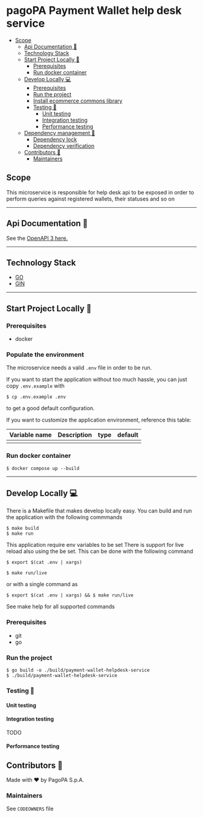 # pagoPA Payment Wallet help desk service

- [Scope](#scope)
    * [Api Documentation 📖](#api-documentation-)
    * [Technology Stack](#technology-stack)
    * [Start Project Locally 🚀](#start-project-locally-)
        + [Prerequisites](#prerequisites)
        + [Run docker container](#run-docker-container)
    * [Develop Locally 💻](#develop-locally-)
        + [Prerequisites](#prerequisites-1)
        + [Run the project](#run-the-project)
        + [Install ecommerce commons library](#install-ecommerce-commons-library-locally)
        + [Testing 🧪](#testing-)
            - [Unit testing](#unit-testing)
            - [Integration testing](#integration-testing)
            - [Performance testing](#performance-testing)
    * [Dependency management 🔧](#dependency-management-)
        + [Dependency lock](#dependency-lock)
        + [Dependency verification](#dependency-verification)
    * [Contributors 👥](#contributors-)
        + [Maintainers](#maintainers)

## Scope
This microservice is responsible for help desk api to be exposed in order to perform queries against registered wallets, their statuses and so on

---

## Api Documentation 📖

See the [OpenAPI 3 here.](https://editor.swagger.io/?url=https://raw.githubusercontent.com/pagopa/pagopa-payment-wallet-helpdesk-service/main/api-spec/openapi.yaml)

---

## Technology Stack

- [GO](https://go.dev/learn/)
- [GIN](https://go.dev/doc/tutorial/web-service-gin)

---

## Start Project Locally 🚀

### Prerequisites

- docker

### Populate the environment

The microservice needs a valid `.env` file in order to be run.

If you want to start the application without too much hassle, you can just copy `.env.example` with

```shell
$ cp .env.example .env
```

to get a good default configuration.

If you want to customize the application environment, reference this table:

| Variable name | Description | type | default |
|---------------|-------------|------|---------|
 |               |             |      |         | 


### Run docker container

```shell
$ docker compose up --build
```

---

## Develop Locally 💻

There is a Makefile that makes develop locally easy.
You can build and run the application with the following commmands

```shell
$ make build
$ make run
```
This application require env variables to be set
There is support for live reload also using the be set.
This can be done with the following command

```shell
$ export $(cat .env | xargs)
```

```shell
$ make run/live
```

or with a single command as

```shell
$ export $(cat .env | xargs) && $ make run/live
```

See make help for all supported commands

### Prerequisites

- git
- go

### Run the project

```shell
$ go build -o ./build/payment-wallet-helpdesk-service
$ ./build/payment-wallet-helpdesk-service
```


### Testing 🧪

#### Unit testing



#### Integration testing

TODO

#### Performance testing

## Contributors 👥

Made with ❤️ by PagoPA S.p.A.

### Maintainers

See `CODEOWNERS` file

